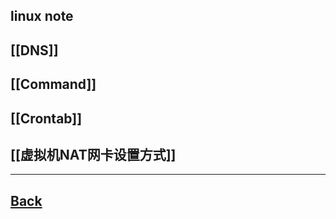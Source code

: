 ## linux note 

[[DNS]]
---
[[Command]]
---
[[Crontab]]
--
[[虚拟机NAT网卡设置方式]]
--


---
## [Back](../readme.md)
